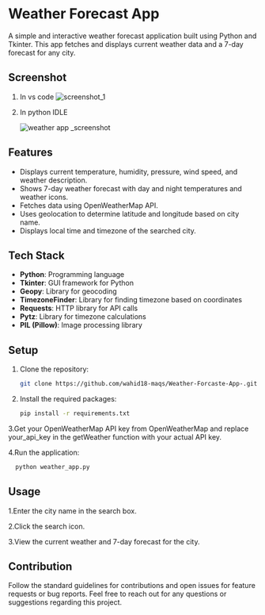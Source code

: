 # Weather Forecast App

A simple and interactive weather forecast application built using Python and Tkinter. This app fetches and displays current weather data and a 7-day forecast for any city.

## Screenshot
   1. In vs code
        ![screenshot_1](https://github.com/user-attachments/assets/828c27ff-797c-4fc6-8ed9-ed747d3e5771)

   2. In python IDLE

       ![weather app _screenshot](https://github.com/user-attachments/assets/7ed4415b-7643-4fd1-994a-79fc24a18db6)


## Features

- Displays current temperature, humidity, pressure, wind speed, and weather description.
- Shows 7-day weather forecast with day and night temperatures and weather icons.
- Fetches data using OpenWeatherMap API.
- Uses geolocation to determine latitude and longitude based on city name.
- Displays local time and timezone of the searched city.

## Tech Stack

- **Python**: Programming language
- **Tkinter**: GUI framework for Python
- **Geopy**: Library for geocoding
- **TimezoneFinder**: Library for finding timezone based on coordinates
- **Requests**: HTTP library for API calls
- **Pytz**: Library for timezone calculations
- **PIL (Pillow)**: Image processing library

## Setup

1. Clone the repository:
   ```bash
   git clone https://github.com/wahid18-maqs/Weather-Forcaste-App-.git

2. Install the required packages:
   ```bash
   pip install -r requirements.txt

3.Get your OpenWeatherMap API key from OpenWeatherMap and replace your_api_key in the getWeather function with your actual API key.

4.Run the application:
 ```bash
   python weather_app.py
 ```
## Usage
   1.Enter the city name in the search box.

   2.Click the search icon.

   3.View the current weather and 7-day forecast for the city.

## Contribution
Follow the standard guidelines for contributions and open issues for feature requests or bug reports.
Feel free to reach out for any questions or suggestions regarding this project.   
